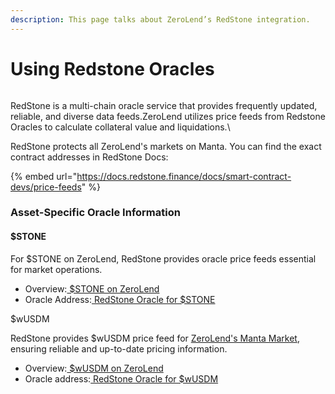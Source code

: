 ```yaml
---
description: This page talks about ZeroLend’s RedStone integration.
---
```


# Using Redstone Oracles

<figure><img src="../../.gitbook/assets/RedStone_main logo.svg" alt=""><figcaption></figcaption></figure>

RedStone is a multi-chain oracle service that provides frequently updated, reliable, and diverse data feeds.ZeroLend utilizes price feeds from Redstone Oracles to calculate collateral value and liquidations.\


RedStone protects all ZeroLend's markets on Manta. You can find the exact contract addresses in RedStone Docs:

{% embed url="https://docs.redstone.finance/docs/smart-contract-devs/price-feeds" %}

### Asset-Specific Oracle Information

#### **$STONE**&#x20;

For $STONE on ZeroLend, RedStone provides oracle price feeds essential for market operations.

* Overview:[ $STONE on ZeroLend](https://app.zerolend.xyz/reserve-overview/?underlyingAsset=0xec901da9c68e90798bbbb74c11406a32a70652c3\&marketName=proto\_manta\_v3)
* Oracle Address:[ RedStone Oracle for $STONE](https://pacific-explorer.manta.network/address/0x36c44B353a340fbC5c7a6A0b8C56269CAC6967A3)

$wUSDM&#x20;

RedStone provides $wUSDM price feed for [ZeroLend's Manta Market](https://app.zerolend.xyz/?marketName=proto\_manta\_v3), ensuring reliable and up-to-date pricing information.

* Overview:[ $wUSDM on ZeroLend](https://app.zerolend.xyz/reserve-overview/?underlyingAsset=0xbdad407f77f44f7da6684b416b1951eca461fb07\&marketName=proto\_manta\_v3)
* Oracle address:[ RedStone Oracle for $wUSDM](https://pacific-explorer.manta.network/address/0x06D3ddB240A0848FF6d6952742fe814306F86356)
